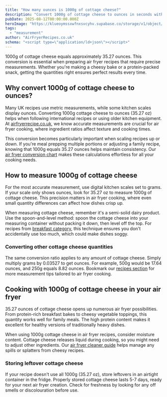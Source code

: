 ```yaml
---
title: "How many ounces is 1000g of cottage cheese?"
description: "Convert 1000g of cottage cheese to ounces in seconds with our easy guide. Perfect for air fryer recipes and meal prep."
pubDate: 2025-08-12T00:00:00.000Z
heroImage: "https://klueoymssxwfnxsvcyhv.supabase.co/storage/v1/object/public/md/1000g-cottage-cheese-to-ounces-0d66e4ae.webp"
tags:
  - "measurement"
author: "AirFryerRecipes.co.uk"
schema: "<script type=\"application/ld+json\"></script>"
---
```


<p>1000g of cottage cheese equals approximately 35.27 ounces. This conversion is essential when preparing air fryer recipes that require precise measurements. Whether you're making a cheesy bake or a protein-packed snack, getting the quantities right ensures perfect results every time.</p>

<h2>Why convert 1000g of cottage cheese to ounces?</h2>
<p>Many UK recipes use metric measurements, while some kitchen scales display ounces. Converting 1000g cottage cheese to ounces (35.27 oz) helps when following international recipes or using older kitchen equipment. At <a href=https://www.airfryerrecipe.co.uk>airfryerrecipe.co.uk</a>, we know accurate measurements are crucial for air fryer cooking, where ingredient ratios affect texture and cooking times.</p>
<p>This conversion becomes particularly important when scaling recipes up or down. If you're meal prepping multiple portions or adjusting a family recipe, knowing that 1000g equals 35.27 ounces helps maintain consistency. Our <a href=https://www.airfryerrecipe.co.uk/air-fryer-conversion-chart>air fryer conversion chart</a> makes these calculations effortless for all your cooking needs.</p>

<h2>How to measure 1000g of cottage cheese</h2>
<p>For the most accurate measurement, use digital kitchen scales set to grams. If your scale only shows ounces, look for 35.27 oz to measure 1000g of cottage cheese. This precision matters in air fryer cooking, where even small quantity differences can affect how dishes crisp up.</p>
<p>When measuring cottage cheese, remember it's a semi-solid dairy product. Use the spoon-and-level method: spoon the cottage cheese into your measuring container without packing it down, then level off the top. For recipes from <a href=https://www.airfryerrecipe.co.uk/recipe-category/breakfast>breakfast category</a>, this technique ensures you don't accidentally use too much, which could make dishes soggy.</p>

<h3>Converting other cottage cheese quantities</h3>
<p>The same conversion ratio applies to any amount of cottage cheese. Simply multiply grams by 0.03527 to get ounces. For example, 500g would be 17.64 ounces, and 250g equals 8.82 ounces. Bookmark our <a href=https://www.airfryerrecipe.co.uk/recipes>recipes section</a> for more measurement tips tailored to air fryer cooking.</p>

<h2>Cooking with 1000g of cottage cheese in your air fryer</h2>
<p>35.27 ounces of cottage cheese opens up numerous air fryer possibilities. From protein-rich breakfast bakes to cheesy vegetable toppings, this quantity works well for family meals. The high protein content makes it excellent for healthy versions of traditionally heavy dishes.</p>
<p>When using 1000g cottage cheese in air fryer recipes, consider moisture content. Cottage cheese releases liquid during cooking, so you might need to adjust other ingredients. Our <a href=https://www.airfryerrecipe.co.uk/air-fryer-cleaner>air fryer cleaner guide</a> helps manage any spills or splatters from cheesy recipes.</p>

<h3>Storing leftover cottage cheese</h3>
<p>If your recipe doesn't use all 1000g (35.27 oz), store leftovers in an airtight container in the fridge. Properly stored cottage cheese lasts 5-7 days, ready for your next air fryer creation. Check for freshness by looking for any off smells or discolouration before use.</p>